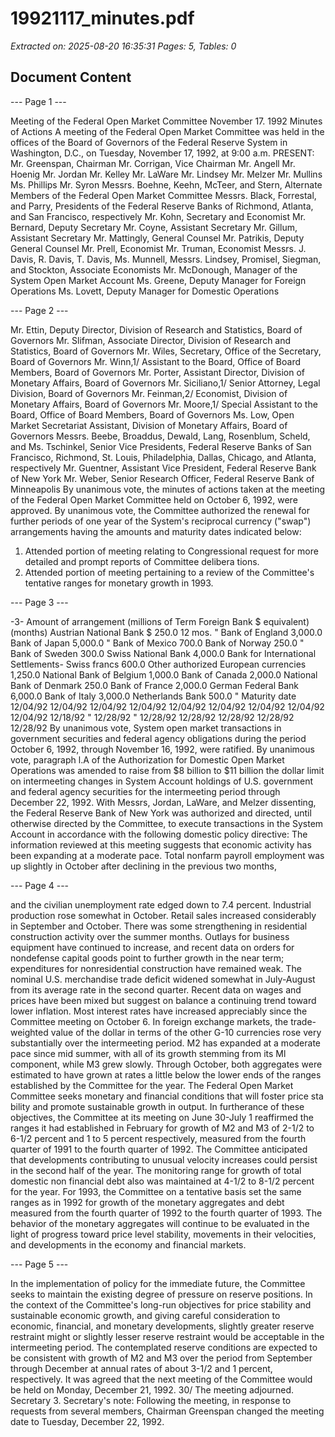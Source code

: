 # 19921117_minutes.pdf

*Extracted on: 2025-08-20 16:35:31*
*Pages: 5, Tables: 0*

## Document Content

--- Page 1 ---

Meeting of the Federal Open Market Committee
November 17. 1992
Minutes of Actions
A meeting of the Federal Open Market Committee was held in
the offices of the Board of Governors of the Federal Reserve System in
Washington, D.C., on Tuesday, November 17, 1992, at 9:00 a.m.
PRESENT: Mr. Greenspan, Chairman
Mr. Corrigan, Vice Chairman
Mr. Angell
Mr. Hoenig
Mr. Jordan
Mr. Kelley
Mr. LaWare
Mr. Lindsey
Mr. Melzer
Mr. Mullins
Ms. Phillips
Mr. Syron
Messrs. Boehne, Keehn, McTeer, and Stern, Alternate
Members of the Federal Open Market Committee
Messrs. Black, Forrestal, and Parry, Presidents of
the Federal Reserve Banks of Richmond,
Atlanta, and San Francisco, respectively
Mr. Kohn, Secretary and Economist
Mr. Bernard, Deputy Secretary
Mr. Coyne, Assistant Secretary
Mr. Gillum, Assistant Secretary
Mr. Mattingly, General Counsel
Mr. Patrikis, Deputy General Counsel
Mr. Prell, Economist
Mr. Truman, Economist
Messrs. J. Davis, R. Davis, T. Davis, Ms. Munnell,
Messrs. Lindsey, Promisel, Siegman, and
Stockton, Associate Economists
Mr. McDonough, Manager of the System Open Market
Account
Ms. Greene, Deputy Manager for Foreign
Operations
Ms. Lovett, Deputy Manager for Domestic
Operations

--- Page 2 ---

Mr. Ettin, Deputy Director, Division of Research
and Statistics, Board of Governors
Mr. Slifman, Associate Director, Division of
Research and Statistics, Board of Governors
Mr. Wiles, Secretary, Office of the Secretary,
Board of Governors
Mr. Winn,1/ Assistant to the Board, Office of Board
Members, Board of Governors
Mr. Porter, Assistant Director, Division of
Monetary Affairs, Board of Governors
Mr. Siciliano,1/ Senior Attorney, Legal Division,
Board of Governors
Mr. Feinman,2/ Economist, Division of Monetary Affairs,
Board of Governors
Mr. Moore,1/ Special Assistant to the Board, Office of
Board Members, Board of Governors
Ms. Low, Open Market Secretariat Assistant,
Division of Monetary Affairs, Board of Governors
Messrs. Beebe, Broaddus, Dewald, Lang, Rosenblum,
Scheld, and Ms. Tschinkel, Senior Vice Presidents,
Federal Reserve Banks of San Francisco, Richmond,
St. Louis, Philadelphia, Dallas, Chicago, and
Atlanta, respectively
Mr. Guentner, Assistant Vice President, Federal Reserve
Bank of New York
Mr. Weber, Senior Research Officer, Federal Reserve
Bank of Minneapolis
By unanimous vote, the minutes of actions taken at the
meeting of the Federal Open Market Committee held on October 6, 1992,
were approved.
By unanimous vote, the Committee authorized the renewal for
further periods of one year of the System's reciprocal currency
("swap") arrangements having the amounts and maturity dates indicated
below:
1. Attended portion of meeting relating to Congressional request
for more detailed and prompt reports of Committee delibera
tions.
2. Attended portion of meeting pertaining to a review of the
Committee's tentative ranges for monetary growth in 1993.

--- Page 3 ---

-3-
Amount of
arrangement
(millions of Term
Foreign Bank $ equivalent) (months)
Austrian National Bank $ 250.0 12 mos.
" Bank of England 3,000.0
Bank of Japan 5,000.0 "
Bank of Mexico 700.0
Bank of Norway 250.0 "
Bank of Sweden 300.0
Swiss National Bank 4,000.0
Bank for International
Settlements-
Swiss francs 600.0
Other authorized
European currencies 1,250.0
National Bank of Belgium 1,000.0
Bank of Canada 2,000.0
National Bank of Denmark 250.0
Bank of France 2,000.0
German Federal Bank 6,000.0
Bank of Italy 3,000.0
Netherlands Bank 500.0
"
Maturity
date
12/04/92
12/04/92
12/04/92
12/04/92
12/04/92
12/04/92
12/04/92
12/04/92
12/04/92
12/18/92
" 12/28/92 "
12/28/92
12/28/92
12/28/92
12/28/92
12/28/92
By unanimous vote, System open market transactions in government
securities and federal agency obligations during the period October 6,
1992, through November 16, 1992, were ratified.
By unanimous vote, paragraph l.A of the Authorization for Domestic
Open Market Operations was amended to raise from $8 billion to $11 billion
the dollar limit on intermeeting changes in System Account holdings of U.S.
government and federal agency securities for the intermeeting period
through December 22, 1992.
With Messrs, Jordan, LaWare, and Melzer dissenting, the Federal
Reserve Bank of New York was authorized and directed, until otherwise
directed by the Committee, to execute transactions in the System Account in
accordance with the following domestic policy directive:
The information reviewed at this meeting suggests
that economic activity has been expanding at a moderate
pace. Total nonfarm payroll employment was up slightly
in October after declining in the previous two months,

--- Page 4 ---

and the civilian unemployment rate edged down to 7.4
percent. Industrial production rose somewhat in
October. Retail sales increased considerably in
September and October. There was some strengthening
in residential construction activity over the summer
months. Outlays for business equipment have continued
to increase, and recent data on orders for nondefense
capital goods point to further growth in the near term;
expenditures for nonresidential construction have
remained weak. The nominal U.S. merchandise trade
deficit widened somewhat in July-August from its
average rate in the second quarter. Recent data on
wages and prices have been mixed but suggest on balance
a continuing trend toward lower inflation.
Most interest rates have increased appreciably
since the Committee meeting on October 6. In foreign
exchange markets, the trade-weighted value of the
dollar in terms of the other G-10 currencies rose very
substantially over the intermeeting period.
M2 has expanded at a moderate pace since mid
summer, with all of its growth stemming from its Ml
component, while M3 grew slowly. Through October, both
aggregates were estimated to have grown at rates a
little below the lower ends of the ranges established
by the Committee for the year.
The Federal Open Market Committee seeks monetary
and financial conditions that will foster price sta
bility and promote sustainable growth in output. In
furtherance of these objectives, the Committee at its
meeting on June 30-July 1 reaffirmed the ranges it had
established in February for growth of M2 and M3 of
2-1/2 to 6-1/2 percent and 1 to 5 percent respectively,
measured from the fourth quarter of 1991 to the fourth
quarter of 1992. The Committee anticipated that
developments contributing to unusual velocity increases
could persist in the second half of the year. The
monitoring range for growth of total domestic non
financial debt also was maintained at 4-1/2 to 8-1/2
percent for the year. For 1993, the Committee on a
tentative basis set the same ranges as in 1992 for
growth of the monetary aggregates and debt measured
from the fourth quarter of 1992 to the fourth quarter
of 1993. The behavior of the monetary aggregates will
continue to be evaluated in the light of progress
toward price level stability, movements in their
velocities, and developments in the economy and
financial markets.

--- Page 5 ---

In the implementation of policy for the immediate
future, the Committee seeks to maintain the existing
degree of pressure on reserve positions. In the
context of the Committee's long-run objectives for
price stability and sustainable economic growth, and
giving careful consideration to economic, financial,
and monetary developments, slightly greater reserve
restraint might or slightly lesser reserve restraint
would be acceptable in the intermeeting period. The
contemplated reserve conditions are expected to be
consistent with growth of M2 and M3 over the period
from September through December at annual rates of
about 3-1/2 and 1 percent, respectively.
It was agreed that the next meeting of the Committee would
be held on Monday, December 21, 1992. 30/
The meeting adjourned.
Secretary
3. Secretary's note: Following the meeting, in response to
requests from several members, Chairman Greenspan changed
the meeting date to Tuesday, December 22, 1992.